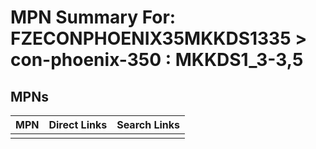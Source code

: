 



# MPN Summary For: FZECONPHOENIX35MKKDS1335 > con-phoenix-350 : MKKDS1_3-3,5

## MPNs
  

|MPN|Direct Links|Search Links|
| :--- | :--- | :--- |
||||
